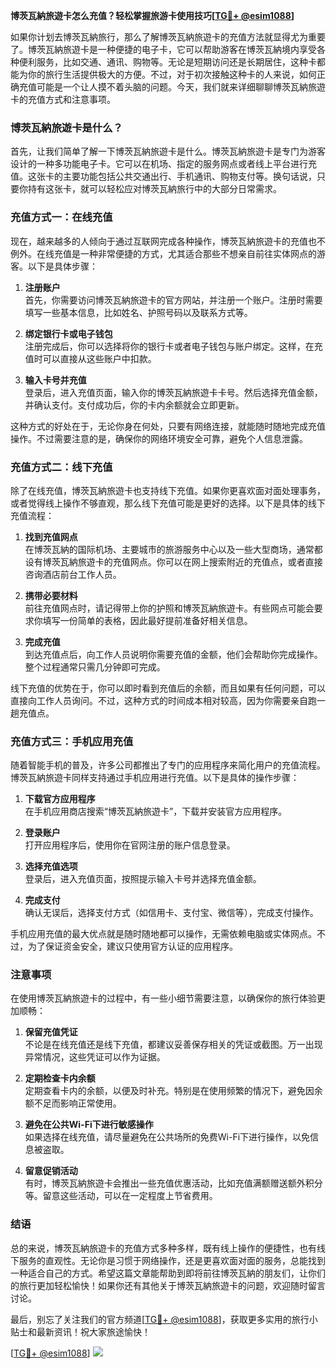 **博茨瓦納旅遊卡怎么充值？轻松掌握旅游卡使用技巧[[TG💪+ @esim1088](https://t.me/s/esim1088)]**

如果你计划去博茨瓦納旅行，那么了解博茨瓦納旅遊卡的充值方法就显得尤为重要了。博茨瓦納旅遊卡是一种便捷的电子卡，它可以帮助游客在博茨瓦納境内享受各种便利服务，比如交通、通讯、购物等。无论是短期访问还是长期居住，这种卡都能为你的旅行生活提供极大的方便。不过，对于初次接触这种卡的人来说，如何正确充值可能是一个让人摸不着头脑的问题。今天，我们就来详细聊聊博茨瓦納旅遊卡的充值方式和注意事项。

### 博茨瓦納旅遊卡是什么？

首先，让我们简单了解一下博茨瓦納旅遊卡是什么。博茨瓦納旅遊卡是专门为游客设计的一种多功能电子卡。它可以在机场、指定的服务网点或者线上平台进行充值。这张卡的主要功能包括公共交通出行、手机通讯、购物支付等。换句话说，只要你持有这张卡，就可以轻松应对博茨瓦納旅行中的大部分日常需求。

### 充值方式一：在线充值

现在，越来越多的人倾向于通过互联网完成各种操作，博茨瓦納旅遊卡的充值也不例外。在线充值是一种非常便捷的方式，尤其适合那些不想亲自前往实体网点的游客。以下是具体步骤：

1. **注册账户**  
   首先，你需要访问博茨瓦納旅遊卡的官方网站，并注册一个账户。注册时需要填写一些基本信息，比如姓名、护照号码以及联系方式等。

2. **绑定银行卡或电子钱包**  
   注册完成后，你可以选择将你的银行卡或者电子钱包与账户绑定。这样，在充值时可以直接从这些账户中扣款。

3. **输入卡号并充值**  
   登录后，进入充值页面，输入你的博茨瓦納旅遊卡卡号。然后选择充值金额，并确认支付。支付成功后，你的卡内余额就会立即更新。

这种方式的好处在于，无论你身在何处，只要有网络连接，就能随时随地完成充值操作。不过需要注意的是，确保你的网络环境安全可靠，避免个人信息泄露。

### 充值方式二：线下充值

除了在线充值，博茨瓦納旅遊卡也支持线下充值。如果你更喜欢面对面处理事务，或者觉得线上操作不够直观，那么线下充值可能是更好的选择。以下是具体的线下充值流程：

1. **找到充值网点**  
   在博茨瓦納的国际机场、主要城市的旅游服务中心以及一些大型商场，通常都设有博茨瓦納旅遊卡的充值网点。你可以在网上搜索附近的充值点，或者直接咨询酒店前台工作人员。

2. **携带必要材料**  
   前往充值网点时，请记得带上你的护照和博茨瓦納旅遊卡。有些网点可能会要求你填写一份简单的表格，因此最好提前准备好相关信息。

3. **完成充值**  
   到达充值点后，向工作人员说明你需要充值的金额，他们会帮助你完成操作。整个过程通常只需几分钟即可完成。

线下充值的优势在于，你可以即时看到充值后的余额，而且如果有任何问题，可以直接向工作人员询问。不过，这种方式的时间成本相对较高，因为你需要亲自跑一趟充值点。

### 充值方式三：手机应用充值

随着智能手机的普及，许多公司都推出了专门的应用程序来简化用户的充值流程。博茨瓦納旅遊卡同样支持通过手机应用进行充值。以下是具体的操作步骤：

1. **下载官方应用程序**  
   在手机应用商店搜索“博茨瓦納旅遊卡”，下载并安装官方应用程序。

2. **登录账户**  
   打开应用程序后，使用你在官网注册的账户信息登录。

3. **选择充值选项**  
   登录后，进入充值页面，按照提示输入卡号并选择充值金额。

4. **完成支付**  
   确认无误后，选择支付方式（如信用卡、支付宝、微信等），完成支付操作。

手机应用充值的最大优点就是随时随地都可以操作，无需依赖电脑或实体网点。不过，为了保证资金安全，建议只使用官方认证的应用程序。

### 注意事项

在使用博茨瓦納旅遊卡的过程中，有一些小细节需要注意，以确保你的旅行体验更加顺畅：

1. **保留充值凭证**  
   不论是在线充值还是线下充值，都建议妥善保存相关的凭证或截图。万一出现异常情况，这些凭证可以作为证据。

2. **定期检查卡内余额**  
   定期查看卡内的余额，以便及时补充。特别是在使用频繁的情况下，避免因余额不足而影响正常使用。

3. **避免在公共Wi-Fi下进行敏感操作**  
   如果选择在线充值，请尽量避免在公共场所的免费Wi-Fi下进行操作，以免信息被盗取。

4. **留意促销活动**  
   有时，博茨瓦納旅遊卡会推出一些充值优惠活动，比如充值满额赠送额外积分等。留意这些活动，可以在一定程度上节省费用。

### 结语

总的来说，博茨瓦納旅遊卡的充值方式多种多样，既有线上操作的便捷性，也有线下服务的直观性。无论你是习惯于网络操作，还是更喜欢面对面的服务，总能找到一种适合自己的方式。希望这篇文章能帮助到即将前往博茨瓦納的朋友们，让你们的旅行更加轻松愉快！如果你还有其他关于博茨瓦納旅遊卡的问题，欢迎随时留言讨论。

最后，别忘了关注我们的官方频道[[TG💪+ @esim1088](https://t.me/s/esim1088)]，获取更多实用的旅行小贴士和最新资讯！祝大家旅途愉快！

[[TG💪+ @esim1088](https://t.me/s/esim1088)] ![](https://i.postimg.cc/4NQfJmqS/Snipaste-2025-05-13-00-14-12.png)